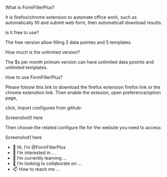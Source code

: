 What is FormFillerPlus? 

It is firefox/chrome extension to automate office work, such as automatically fill and submit web form, then automaticall download results. 


Is it free to use? 

The free version allow filling 5 data pointes and 5 templates.


How much is the unlimited version? 

The $s per month primum version can have unlimited data pooints and unlimited templates. 

How to use FormFillerPlus? 

Please foloow this link to download the firefox extension firefox link or the chrome extenstion link. Then enable the extesion, open preference/option page, 

click, import configures from github: 

Screenshot0 here

Then choose the related configure file for the website you need to access: 

Screenshot1 here



- 👋 Hi, I’m @FormFillerPlus
- 👀 I’m interested in ...
- 🌱 I’m currently learning ...
- 💞️ I’m looking to collaborate on ...
- 📫 How to reach me ...

<!---
FormFillerPlus/FormFillerPlus is a ✨ special ✨ repository because its `README.md` (this file) appears on your GitHub profile.
You can click the Preview link to take a look at your changes.
--->
